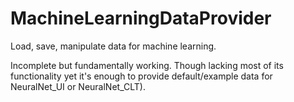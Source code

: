 # MachineLearningDataProvider
 
 Load, save, manipulate data for machine learning.
 
 Incomplete but fundamentally working.
 Though lacking most of its functionality yet it's enough 
 to provide default/example data for NeuralNet_UI or NeuralNet_CLT).
